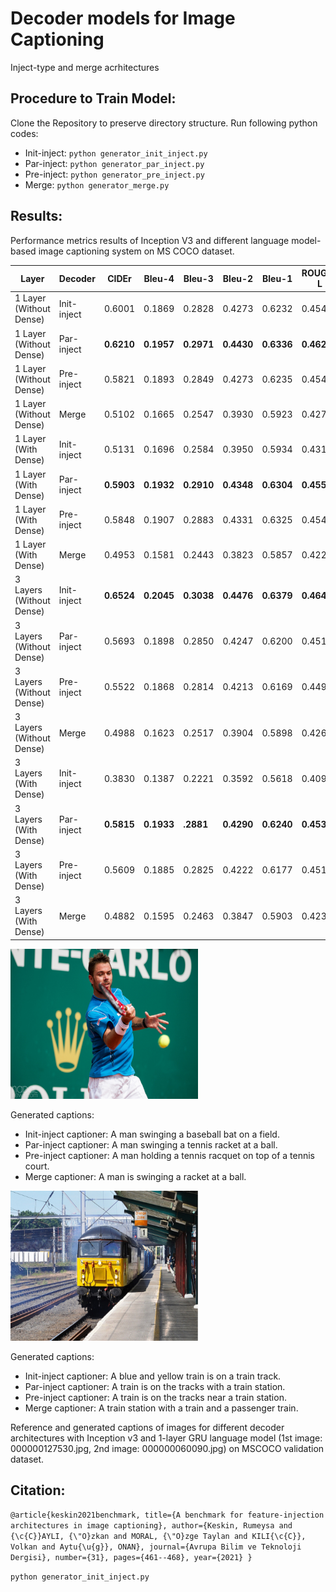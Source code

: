 # Decoder models for Image Captioning
Inject-type and merge acrhitectures

## Procedure to Train Model:
Clone the Repository to preserve directory structure.
Run following python codes:
- Init-inject: `python generator_init_inject.py`
- Par-inject: `python generator_par_inject.py`
- Pre-inject: `python generator_pre_inject.py`
- Merge: `python generator_merge.py`

## Results:
Performance metrics results of Inception V3 and different language model-based image captioning system on MS COCO dataset.

 Layer | Decoder | CIDEr  | Bleu-4 | Bleu-3 | Bleu-2 | Bleu-1 | ROUGE-L | METEOR | SPICE |
 ------- | ------- | ------- | ------- | ------- | ------- | ------- | ------- | ------- | ------- |    
 1 Layer (Without Dense) | Init-inject | 0.6001 | 0.1869 | 0.2828 | 0.4273 | 0.6232 | 0.4545 | 0.1993 | 0.1280 |
 1 Layer (Without Dense) | Par-inject | **0.6210**  |**0.1957**  | **0.2971** | **0.4430**  |**0.6336**  | **0.4621** | **0.2008** | **0.1295** |
 1 Layer (Without Dense) | Pre-inject | 0.5821 | 0.1893 | 0.2849 | 0.4273 | 0.6235 | 0.4549 | 0.1961 | 0.1240 |
1 Layer (Without Dense) | Merge | 0.5102 | 0.1665 | 0.2547 | 0.3930 | 0.5923 | 0.4279 | 0.1842 | 0.1170 |
 1 Layer (With Dense) | Init-inject | 0.5131 | 0.1696 | 0.2584 | 0.3950 | 0.5934 | 0.4316 | 0.1868 | 0.1140 |
1 Layer (With Dense) | Par-inject | **0.5903** | **0.1932** | **0.2910** | **0.4348** | **0.6304** | **0.4553** | **0.1961** | **0.1251** |
 1 Layer (With Dense) | Pre-inject |0.5848 | 0.1907 | 0.2883 | 0.4331 | 0.6325 | 0.4540 | 0.1948 | 0.1232 |
 1 Layer (With Dense) | Merge | 0.4953 | 0.1581 | 0.2443 | 0.3823 | 0.5857 | 0.4226 | 0.1809 | 0.1077 |
 3 Layers (Without Dense) | Init-inject | **0.6524** | **0.2045** | **0.3038** | **0.4476** | **0.6379** | **0.4640** | **0.2067** | **0.1349** |
 3 Layers (Without Dense) | Par-inject | 0.5693 | 0.1898 | 0.2850 | 0.4247 | 0.6200 | 0.4517 | 0.1938 | 0.1221 |
 3 Layers (Without Dense) | Pre-inject | 0.5522 | 0.1868 | 0.2814 | 0.4213 | 0.6169 | 0.4496 | 0.1908 | 0.1193 |
 3 Layers (Without Dense) | Merge | 0.4988 | 0.1623 | 0.2517 | 0.3904 | 0.5898 | 0.4261 | 0.1833 | 0.1164 |
 3 Layers (With Dense) | Init-inject | 0.3830 | 0.1387 | 0.2221 | 0.3592 | 0.5618 | 0.4090 | 0.1637 | 0.0910 |
 3 Layers (With Dense) | Par-inject | **0.5815** | **0.1933** | **.2881** | **0.4290** | **0.6240** | **0.4538** | **0.1945** | **0.1218** |
 3 Layers (With Dense) | Pre-inject | 0.5609 | 0.1885 | 0.2825 | 0.4222 | 0.6177 | 0.4511 | 0.1910 | 0.1188 |
 3 Layers (With Dense) | Merge | 0.4882 | 0.1595 | 0.2463 | 0.3847 | 0.5903 | 0.4236 | 0.1802 | 0.1077 |

<img src="images/pic1.png" width="300" height="240">

Generated captions:

- Init-inject captioner: A man swinging a baseball bat on a field.
- Par-inject captioner: A man swinging a tennis racket at a ball.
- Pre-inject captioner: A man holding a tennis racquet on top of a tennis court.
- Merge captioner: A man is swinging a racket at a ball.

<img src="images/pic2.png" width="300" height="240">

Generated captions:    

- Init-inject captioner: A blue and yellow train is on a train track.
- Par-inject captioner: A train is on the tracks with a train station.
- Pre-inject captioner: A train is on the tracks near a train station.
- Merge captioner: A train station with a train and a passenger train.

Reference and generated captions of images for different decoder architectures with Inception v3 and 1-layer GRU language model (1st image: 000000127530.jpg, 2nd image: 000000060090.jpg) on MSCOCO validation dataset.

## Citation:

`@article{keskin2021benchmark,
  title={A benchmark for feature-injection architectures in image captioning},
  author={Keskin, Rumeysa and {\c{C}}AYLI, {\"O}zkan and MORAL, {\"O}zge Taylan and KILI{\c{C}}, Volkan and Aytu{\u{g}}, ONAN},
  journal={Avrupa Bilim ve Teknoloji Dergisi},
  number={31},
  pages={461--468},
  year={2021}
}`




`python generator_init_inject.py`

